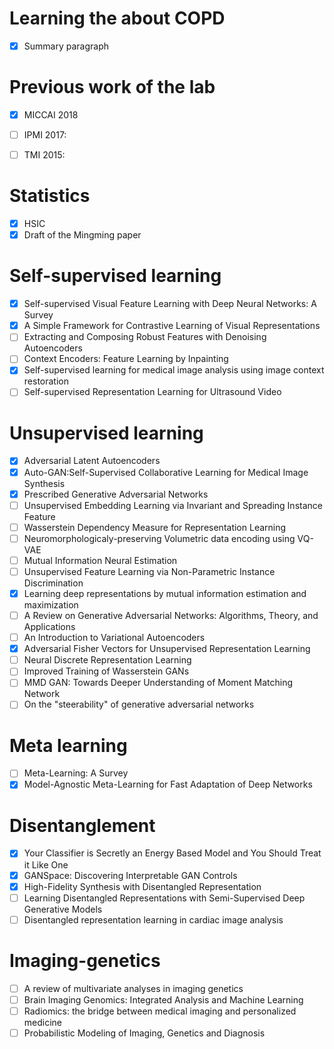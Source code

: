 # Learning the about COPD
- [X] Summary paragraph


# Previous work of the lab
- [X] MICCAI 2018
- [ ] IPMI 2017: 
- [ ] TMI 2015:


# Statistics
- [X] HSIC
- [X] Draft of the Mingming paper

# Self-supervised learning
- [X] Self-supervised Visual Feature Learning with Deep Neural Networks: A Survey
- [X] A Simple Framework for Contrastive Learning of Visual Representations
- [ ] Extracting and Composing Robust Features with Denoising Autoencoders
- [ ] Context Encoders: Feature Learning by Inpainting
- [X] Self-supervised learning for medical image analysis using image context restoration
- [ ] Self-supervised Representation Learning for Ultrasound Video

# Unsupervised learning
- [X] Adversarial Latent Autoencoders
- [X] Auto-GAN:Self-Supervised Collaborative Learning for Medical Image Synthesis
- [X] Prescribed Generative Adversarial Networks
- [ ] Unsupervised Embedding Learning via Invariant and Spreading Instance Feature
- [ ] Wasserstein Dependency Measure for Representation Learning
- [ ] Neuromorphologicaly-preserving Volumetric data encoding using VQ-VAE
- [ ] Mutual Information Neural Estimation
- [ ] Unsupervised Feature Learning via Non-Parametric Instance Discrimination
- [X] Learning deep representations by mutual information estimation and maximization
- [ ] A Review on Generative Adversarial Networks: Algorithms, Theory, and Applications
- [ ] An Introduction to Variational Autoencoders
- [X] Adversarial Fisher Vectors for Unsupervised Representation Learning
- [ ] Neural Discrete Representation Learning
- [ ] Improved Training of Wasserstein GANs
- [ ] MMD GAN: Towards Deeper Understanding of Moment Matching Network
- [ ] On the "steerability" of generative adversarial networks

# Meta learning
- [ ] Meta-Learning: A Survey
- [X] Model-Agnostic Meta-Learning for Fast Adaptation of Deep Networks

# Disentanglement
- [X] Your Classifier is Secretly an Energy Based Model and You Should Treat it Like One
- [X] GANSpace: Discovering Interpretable GAN Controls
- [X] High-Fidelity Synthesis with Disentangled Representation
- [ ] Learning Disentangled Representations with Semi-Supervised Deep Generative Models
- [ ] Disentangled representation learning in cardiac image analysis

# Imaging-genetics
- [ ] A review of multivariate analyses in imaging genetics
- [ ] Brain Imaging Genomics: Integrated Analysis and Machine Learning
- [ ] Radiomics: the bridge between medical imaging and personalized medicine
- [ ] Probabilistic Modeling of Imaging, Genetics and Diagnosis
